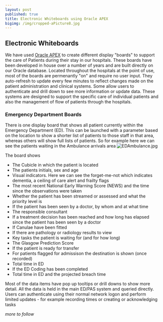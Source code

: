 ```yaml
---
layout: post
published: true
title: Electronic Whiteboards using Oracle APEX
bigimg: /img/cropped-aPicture8.jpg
---
```


## Electronic Whiteboards

We have used [Oracle APEX](https://apex.oracle.com/) to create different display "boards" to support the care of Patients during their stay in our hospitals. These boards have been developed in house over a number of years and are built directly on our Oracle database.
Located throughout the hospitals at the point of use, most of the boards are permenantly "on" and require no user input. They auto-refresh to update every few minutes to reflect changes made on the patient administration and clinical systems. Some allow users to authenticate and drill down to see more information or update data.
These systems are designed to support the specific care of individual patients and also the management of flow of patients through the hospitals.

### Emergency Department Boards

There is one display board that shows all patient currently within the Emergency Department (ED). This can be launched with a parameter based on the location to show a shorter list of patients to those staff in that area, whereas others will show full lists of patients.
So for example here we can see the patients waiting in the Ambulance arrivals area
![EDAmbulance.jpg]({{site.baseurl}}/img/EDAmbulance.jpg)

The board shows
- The Cubicle in which the patient is located
- The patients initials, sex and age
- Visual indicators. Here we can see the forget-me-not which indicates dementia, a ceiling of care alert and frailty flags
- The most recent National Early Warning Score (NEWS) and the time since the observations were taken
- Whether the patient has been streamed or assessed and what the priority level is
- If the patient has been seen by a doctor, by whom and at what time
- The responsible consultant
- If a treatment decision has been reached and how long has elapsed since the patient has been seen by a doctor 
- If Canulae have been fitted
- If there are pathology or radiology results to view
- Key tasks the patient is waiting for (and for how long)
- The Glasgow Prediction Score
- If the patient is ready for transfer
- For patients flagged for admissison the destination is shown (once recorded)
- Total time in ED
- If the ED Coding has been completed
- Total time in ED and the projected breach time

Most of the data items have pop up tooltips or drill downs to show more detail. All the data is held in the main ED/PAS system and queried directly. Users can authenticate using their normal network logon and perform limited updates - for example recording times or creating or acknowledging tasks 

_more to follow_




